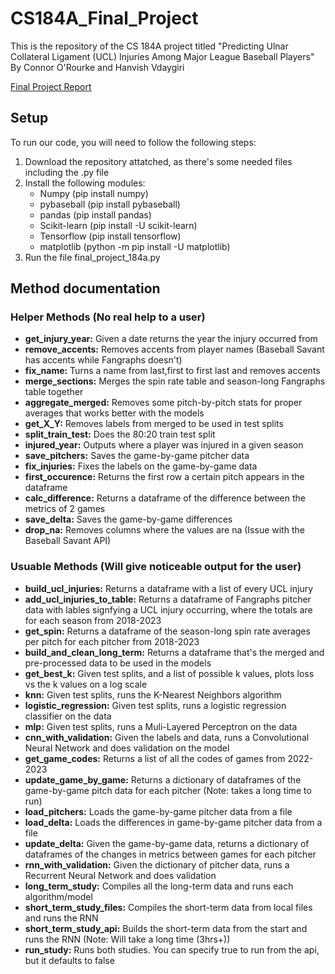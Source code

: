 # CS184A_Final_Project

This is the repository of the CS 184A project titled "Predicting Ulnar Collateral Ligament (UCL) Injuries Among Major League Baseball Players" By Connor O'Rourke and Hanvish Vdaygiri

[Final Project Report](https://haxor48.github.io/predicting_ucl_injuries/)

## Setup

To run our code, you will need to follow the following steps:
1) Download the repository attatched, as there's some needed files including the .py file
2) Install the following modules:
   - Numpy (pip install numpy)
   - pybaseball (pip install pybaseball)
   - pandas (pip install pandas)
   - Scikit-learn (pip install -U scikit-learn)
   - Tensorflow (pip install tensorflow)
   - matplotlib (python -m pip install -U matplotlib)
3) Run the file final_project_184a.py

## Method documentation

### Helper Methods (No real help to a user)
- **get_injury_year:** Given a date returns the year the injury occurred from
- **remove_accents:** Removes accents from player names (Baseball Savant has accents while Fangraphs doesn't)
- **fix_name:** Turns a name from last,first to first last and removes accents
- **merge_sections:** Merges the spin rate table and season-long Fangraphs table together
- **aggregate_merged:** Removes some pitch-by-pitch stats for proper averages that works better with the models
- **get_X_Y:** Removes labels from merged to be used in test splits
- **split_train_test:** Does the 80:20 train test split
- **injured_year:** Outputs where a player was injured in a given season
- **save_pitchers:** Saves the game-by-game pitcher data
- **fix_injuries:** Fixes the labels on the game-by-game data
- **first_occurence:** Returns the first row a certain pitch appears in the dataframe
- **calc_difference:** Returns a dataframe of the difference between the metrics of 2 games
- **save_delta:** Saves the game-by-game differences
- **drop_na:** Removes columns where the values are na (Issue with the Baseball Savant API)

### Usuable Methods (Will give noticeable output for the user)
- **build_ucl_injuries:** Returns a dataframe with a list of every UCL injury
- **add_ucl_injuries_to_table:** Returns a dataframe of Fangraphs pitcher data with lables signfying a UCL injury occurring, where the totals are for each season from 2018-2023
- **get_spin:** Returns a dataframe of the season-long spin rate averages per pitch for each pitcher from 2018-2023
- **build_and_clean_long_term:** Returns a dataframe that's the merged and pre-processed data to be used in the models
- **get_best_k:** Given test splits, and a list of possible k values, plots loss vs the k values on a log scale
- **knn:** Given test splits, runs the K-Nearest Neighbors algorithm
- **logistic_regression:** Given test splits, runs a logistic regression classifier on the data
- **mlp:** Given test splits, runs a Muli-Layered Perceptron on the data
- **cnn_with_validation:** Given the labels and data, runs a Convolutional Neural Network and does validation on the model
- **get_game_codes:** Returns a list of all the codes of games from 2022-2023
- **update_game_by_game:** Returns a dictionary of dataframes of the game-by-game pitch data for each pitcher (Note: takes a long time to run)
- **load_pitchers:** Loads the game-by-game pitcher data from a file
- **load_delta:** Loads the differences in game-by-game pitcher data from a file
- **update_delta:** Given the game-by-game data, returns a dictionary of dataframes of the changes in metrics between games for each pitcher
- **rnn_with_validation:** Given the dictionary of pitcher data, runs a Recurrent Neural Network and does validation
- **long_term_study:** Compiles all the long-term data and runs each algorithm/model
- **short_term_study_files:** Compiles the short-term data from local files and runs the RNN
- **short_term_study_api:** Builds the short-term data from the start and runs the RNN (Note: Will take a long time (3hrs+))
- **run_study:** Runs both studies. You can specify true to run from the api, but it defaults to false
